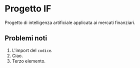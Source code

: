 # Progetto IF
Progetto di intelligenza artificiale applicata ai mercati finanziari.

## Problemi noti
1. L'import del `codice`.
2. Ciao.
3. Terzo elemento.
